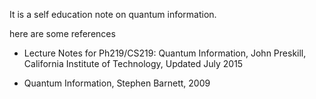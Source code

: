 It is a self education note on quantum information.

here are some references

- Lecture Notes for Ph219/CS219:
Quantum Information, John Preskill, California Institute of Technology, Updated July 2015

- Quantum Information, Stephen Barnett, 2009